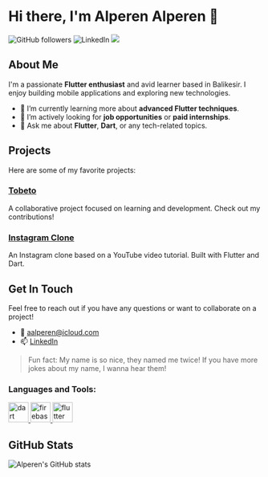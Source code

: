# Hi there, I'm Alperen Alperen 👋

![GitHub followers](https://img.shields.io/github/followers/aalperen-dev?label=Follow&style=social) ![LinkedIn](https://img.shields.io/badge/LinkedIn-Connect-blue?logo=linkedin) ![](https://komarev.com/ghpvc/?username=aalperen-dev)

## About Me
I'm a passionate **Flutter enthusiast** and avid learner based in Balikesir. I enjoy building mobile applications and exploring new technologies.

- 🌱 I’m currently learning more about **advanced Flutter techniques**.
- 💼 I’m actively looking for **job opportunities** or **paid internships**.
- 💬 Ask me about **Flutter**, **Dart**, or any tech-related topics.

## Projects
Here are some of my favorite projects:

### [Tobeto](https://github.com/engnect/tobeto)
A collaborative project focused on learning and development. Check out my contributions!

### [Instagram Clone](https://github.com/aalperen-dev/instagram_app)
An Instagram clone based on a YouTube video tutorial. Built with Flutter and Dart.

## Get In Touch
Feel free to reach out if you have any questions or want to collaborate on a project!

- 📧 [aalperen@icloud.com](mailto:aalperen@icloud.com)
- 📫 [LinkedIn](https://www.linkedin.com/in/aalperen)

> Fun fact: My name is so nice, they named me twice! If you have more jokes about my name, I wanna hear them!

<h3 align="left">Languages and Tools:</h3>
<p align="left"> <a href="https://dart.dev" target="_blank" rel="noreferrer"> <img src="https://www.vectorlogo.zone/logos/dartlang/dartlang-icon.svg" alt="dart" width="40" height="40"/> </a> <a href="https://firebase.google.com/" target="_blank" rel="noreferrer"> <img src="https://www.vectorlogo.zone/logos/firebase/firebase-icon.svg" alt="firebase" width="40" height="40"/> </a> <a href="https://flutter.dev" target="_blank" rel="noreferrer"> <img src="https://www.vectorlogo.zone/logos/flutterio/flutterio-icon.svg" alt="flutter" width="40" height="40"/> </a> </p>

## GitHub Stats
![Alperen's GitHub stats](https://github-readme-stats.vercel.app/api?username=aalperen-dev&show_icons=true&theme=radical)
